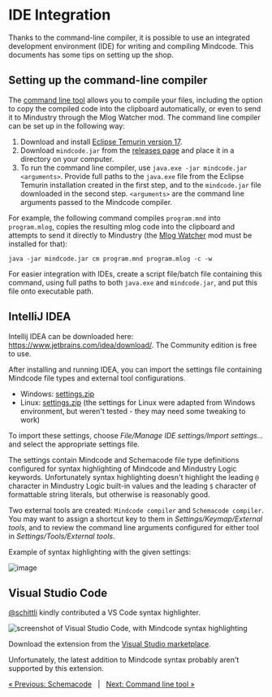 # IDE Integration

Thanks to the command-line compiler, it is possible to use an integrated development environment (IDE) for writing and compiling Mindcode. This documents has some tips on setting up the shop.

## Setting up the command-line compiler

The [command line tool](TOOLS-CMDLINE.markdown) allows you to compile your files, including the option to copy the compiled code into the clipboard automatically, or even to send it to Mindustry through the Mlog Watcher mod. The command line compiler can be set up in the following way:

1. Download and install [Eclipse Temurin version 17](https://adoptium.net/temurin/releases/?version=17).
2. Download `mindcode.jar` from the [releases page](https://github.com/cardillan/mindcode/releases) and place it in a directory on your computer.
3. To run the command line compiler, use `java.exe -jar mindcode.jar <arguments>`. Provide full paths to the `java.exe` file from the Eclipse Temurin installation created in the first step, and to the `mindcode.jar` file downloaded in the second step. `<arguments>` are the command line arguments passed to the Mindcode compiler.

For example, the following command compiles `program.mnd` into `program.mlog`, copies the resulting mlog code into the clipboard and attempts to send it directly to Mindustry (the [Mlog Watcher](TOOLS-MLOG-WATCHER.markdown) mod must be installed for that):

```
java -jar mindcode.jar cm program.mnd program.mlog -c -w
```

For easier integration with IDEs, create a script file/batch file containing this command, using full paths to both `java.exe` and `mindcode.jar`, and put this file onto executable path.   

## IntelliJ IDEA

Intellij IDEA can be downloaded here: https://www.jetbrains.com/idea/download/. The Community edition is free to use.

After installing and running IDEA, you can import the settings file containing Mindcode file types and external tool configurations.

- Windows: [settings.zip](/support/idea-windows/settings.zip) 
- Linux: [settings.zip](/support/idea-linux/settings.zip) (the settings for Linux were adapted from Windows environment, but weren't tested - they may need some tweaking to work) 

To import these settings, choose _File/Manage IDE settings/Import settings..._ and select the appropriate settings file.

The settings contain Mindcode and Schemacode file type definitions configured for syntax highlighting of Mindcode and Mindustry Logic keywords. Unfortunately syntax highlighting doesn't highlight the leading `@` character in Mindustry Logic built-in values and the leading `$` character of formattable string literals, but otherwise is reasonably good.

Two external tools are created: `Mindcode compiler` and `Schemacode compiler`. You may want to assign a shortcut key to them in _Settings/Keymap/External tools_, and to  review the command line arguments configured for either tool in _Settings/Tools/External tools_.

Example of syntax highlighting with the given settings:

![image](https://github.com/user-attachments/assets/2ec8bd89-67f5-40d8-9677-1878b54657d2)

## Visual Studio Code

[@schittli](https://github.com/schittli) kindly contributed a VS Code syntax highlighter.

![screenshot of Visual Studio Code, with Mindcode syntax highlighting](https://user-images.githubusercontent.com/8282673/112750180-43947a00-8fc7-11eb-8a22-83be7624753e.png)

Download the extension from the [Visual Studio marketplace](https://marketplace.visualstudio.com/items?itemName=TomSchi.mindcode).

Unfortunately, the latest addition to Mindcode syntax probably aren't supported by this extension.

[« Previous: Schemacode](SCHEMACODE.markdown) &nbsp; | &nbsp; [Next: Command line tool »](TOOLS-CMDLINE.markdown)

